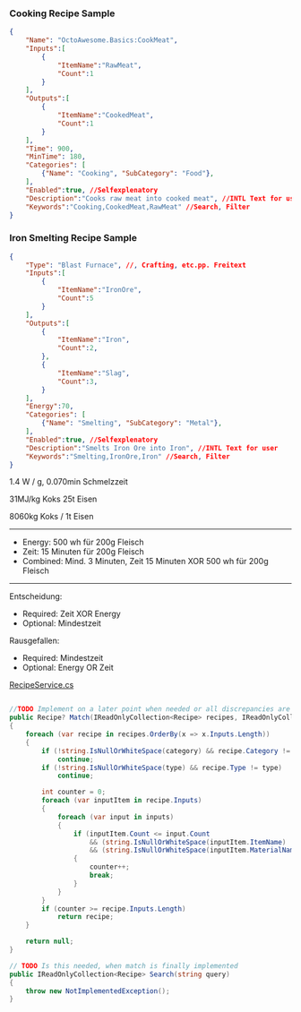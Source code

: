### Cooking Recipe Sample
``` json
{
    "Name": "OctoAwesome.Basics:CookMeat",
    "Inputs":[
        {
            "ItemName":"RawMeat",
            "Count":1
        }
    ],
    "Outputs":[
        {
            "ItemName":"CookedMeat",
            "Count":1
        }
    ],
    "Time": 900,
    "MinTime": 180,
    "Categories": [ 
        {"Name": "Cooking", "SubCategory": "Food"},
    ], 
    "Enabled":true, //Selfexplenatory
    "Description":"Cooks raw meat into cooked meat", //INTL Text for user
    "Keywords":"Cooking,CookedMeat,RawMeat" //Search, Filter
}
```

### Iron Smelting Recipe Sample
``` json
{
    "Type": "Blast Furnace", //, Crafting, etc.pp. Freitext
    "Inputs":[
        {
            "ItemName":"IronOre",
            "Count":5
        }
    ],
    "Outputs":[
        {
            "ItemName":"Iron",
            "Count":2,
        },
        {
            "ItemName":"Slag",
            "Count":3,
        }
    ],
    "Energy":70,
    "Categories": [ 
        {"Name": "Smelting", "SubCategory": "Metal"},
    ], 
    "Enabled":true, //Selfexplenatory
    "Description":"Smelts Iron Ore into Iron", //INTL Text for user
    "Keywords":"Smelting,IronOre,Iron" //Search, Filter
}
```

1.4 W / g, 0.070min Schmelzzeit

31MJ/kg Koks
25t Eisen

8060kg Koks / 1t Eisen

____

* Energy: 500 wh für 200g Fleisch
* Zeit:   15 Minuten für 200g Fleisch
* Combined: Mind. 3 Minuten, Zeit 15 Minuten XOR 500 wh für 200g Fleisch

____
Entscheidung:
- Required: Zeit XOR Energy
- Optional: Mindestzeit

Rausgefallen:
- Required: Mindestzeit
- Optional: Energy OR Zeit 

[RecipeService.cs](https://github.com/OctoAwesome/octoawesome/blob/0a4e469fad1744f5c663b61779e4392d2fb117b1/OctoAwesome/OctoAwesome/Crafting/RecipeService.cs)
```csharp

//TODO Implement on a later point when needed or all discrepancies are solved
public Recipe? Match(IReadOnlyCollection<Recipe> recipes, IReadOnlyCollection<RecipeItem> inputs, IReadOnlyCollection<RecipeItem> outputs, string category = "", string type = "")
{
    foreach (var recipe in recipes.OrderBy(x => x.Inputs.Length))
    {
        if (!string.IsNullOrWhiteSpace(category) && recipe.Category != category)
            continue;
        if (!string.IsNullOrWhiteSpace(type) && recipe.Type != type)
            continue;

        int counter = 0;
        foreach (var inputItem in recipe.Inputs)
        {
            foreach (var input in inputs)
            {
                if (inputItem.Count <= input.Count
                    && (string.IsNullOrWhiteSpace(inputItem.ItemName) || inputItem.ItemName == input.ItemName)
                    && (string.IsNullOrWhiteSpace(inputItem.MaterialName) || inputItem.MaterialName == input.MaterialName))
                {
                    counter++;
                    break;
                }
            }
        }
        if (counter >= recipe.Inputs.Length)
            return recipe;
    }

    return null;
}

// TODO Is this needed, when match is finally implemented
public IReadOnlyCollection<Recipe> Search(string query)
{
    throw new NotImplementedException();
}